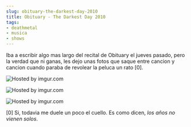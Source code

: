 ```yaml
---
slug: obituary-the-darkest-day-2010  
title: Obituary - The Darkest Day 2010  
tags:  
- deathmetal  
- musica  
- shows  
---
```

  
Iba a escribir algo mas largo del recital de Obituary el jueves pasado, pero la verdad que ni ganas, les dejo unas fotos que saque entre cancion y cancion cuando paraba de revolear la peluca un rato [0].  
  
![Hosted by imgur.com](http://imgur.com/Ln6sEl.jpg)  
    
  
![Hosted by imgur.com](http://imgur.com/WP98zl.jpg)  
    
  
![Hosted by imgur.com](http://imgur.com/JC0DSl.jpg)  
  
[0] Si, todavia me duele un poco el cuello. Es como dicen, _los años no vienen solos_.  
